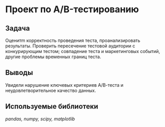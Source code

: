 # Проект по А/B-тестированию
## Задача 
Оценитm корректность проведения теста, проанализировать результаты. Проверить пересечение тестовой аудитории с конкурирующим тестом;
совпадение теста и маркетинговых событий, другие проблемы временных границ теста.
## Выводы
Увидели нарушение ключевых критериев А/В-теста и неудовлетворительное качество данных.
## Используемые библиотеки 
*pandas, numpy, scipy, matplotlib*
